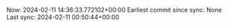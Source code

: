 Now: 2024-02-11 14:36:33.772102+00:00 Earliest commit since sync: None Last sync: 2024-02-11 00:50:44+00:00
